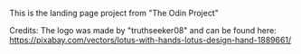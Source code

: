 This is the landing page project from "The Odin Project"


Credits:
The logo was made by "truthseeker08" and can be found here:
https://pixabay.com/vectors/lotus-with-hands-lotus-design-hand-1889661/